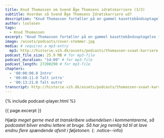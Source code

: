 ```yaml
---
title: Knud Thomassen om Svend Åge Thomsens idrætskarriere (3/3)
subtitle: Hvordan så Svend Åge Thomsens Idrætskarriere ud?
description: "Knud Thomassen fortæller på en gammel kasettebåndsoptagelse fra arkivet om Svend Åge Thomsens idrætskarriere."
author: lsolesen
tags:
  - Knud Thomassen
excerpt: "Knud Thomassen fortæller på en gammel kasettebåndsoptagelse fra arkivet om Svend Åge Thomsens idrætskarriere."
image: /assets/podcasts/cover-stemmer.jpg
media: # requires a mp3-entry
  mp3: http://historie.vih.dk/assets/podcasts/thomassen-svaat-karriere.mp3
podcast_file_size: 25.9 MB # for mp3-file
podcast_duration: "14:09" # for mp3-file
podcast_length: 27200290 # for mp3-file
chapters:
  - '00:00:00.0 Intro'
  - '00:00:11.0 Talt intro'
  - '00:13:21.0 Talt outro'
transcript: http://historie.vih.dk/assets/podcasts/thomassen-svaat-karriere.txt
---
```


{% include podcast-player.html %}

{{ page.excerpt }}

_Hjælp meget gerne med at transkribere udsendelsen i kommentarerne, så podcastet bliver endnu lettere at bruge. Så har jeg nemlig tid til at lave endnu flere spændende afsnit i føljetonen._
{: .notice--info}
